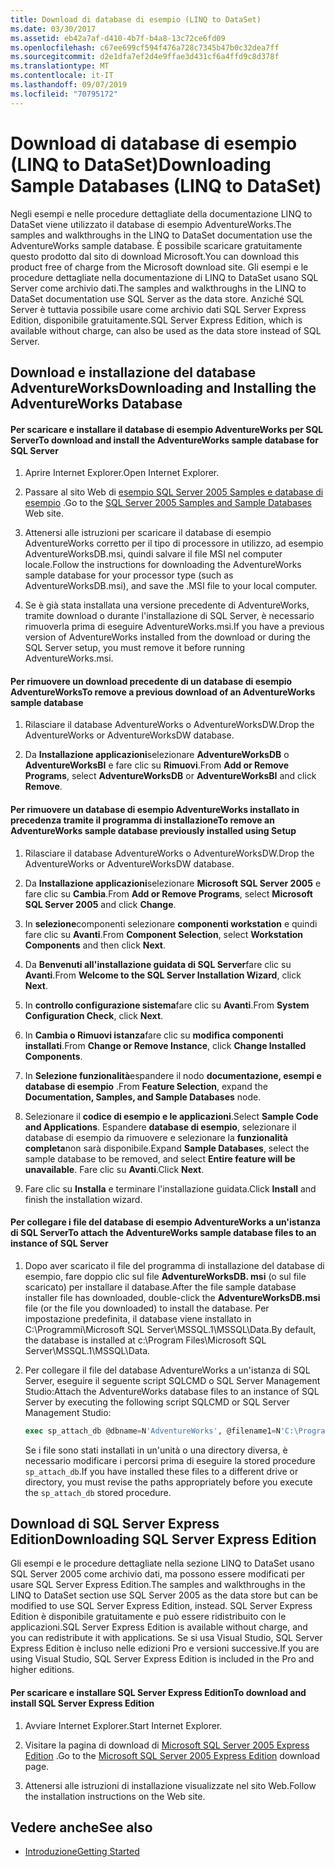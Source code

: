 ```yaml
---
title: Download di database di esempio (LINQ to DataSet)
ms.date: 03/30/2017
ms.assetid: eb42a7af-d410-4b7f-b4a8-13c72ce6fd09
ms.openlocfilehash: c67ee699cf594f476a728c7345b47b0c32dea7ff
ms.sourcegitcommit: d2e1dfa7ef2d4e9ffae3d431cf6a4ffd9c8d378f
ms.translationtype: MT
ms.contentlocale: it-IT
ms.lasthandoff: 09/07/2019
ms.locfileid: "70795172"
---
```

# <a name="downloading-sample-databases-linq-to-dataset"></a><span data-ttu-id="ddd7c-102">Download di database di esempio (LINQ to DataSet)</span><span class="sxs-lookup"><span data-stu-id="ddd7c-102">Downloading Sample Databases (LINQ to DataSet)</span></span>
<span data-ttu-id="ddd7c-103">Negli esempi e nelle procedure dettagliate della documentazione LINQ to DataSet viene utilizzato il database di esempio AdventureWorks.</span><span class="sxs-lookup"><span data-stu-id="ddd7c-103">The samples and walkthroughs in the LINQ to DataSet documentation use the AdventureWorks sample database.</span></span> <span data-ttu-id="ddd7c-104">È possibile scaricare gratuitamente questo prodotto dal sito di download Microsoft.</span><span class="sxs-lookup"><span data-stu-id="ddd7c-104">You can download this product free of charge from the Microsoft download site.</span></span> <span data-ttu-id="ddd7c-105">Gli esempi e le procedure dettagliate nella documentazione di LINQ to DataSet usano SQL Server come archivio dati.</span><span class="sxs-lookup"><span data-stu-id="ddd7c-105">The samples and walkthroughs in the LINQ to DataSet documentation use SQL Server as the data store.</span></span> <span data-ttu-id="ddd7c-106">Anziché SQL Server è tuttavia possibile usare come archivio dati SQL Server Express Edition, disponibile gratuitamente.</span><span class="sxs-lookup"><span data-stu-id="ddd7c-106">SQL Server Express Edition, which is available without charge, can also be used as the data store instead of SQL Server.</span></span>  
  
## <a name="downloading-and-installing-the-adventureworks-database"></a><span data-ttu-id="ddd7c-107">Download e installazione del database AdventureWorks</span><span class="sxs-lookup"><span data-stu-id="ddd7c-107">Downloading and Installing the AdventureWorks Database</span></span>  
  
#### <a name="to-download-and-install-the-adventureworks-sample-database-for-sql-server"></a><span data-ttu-id="ddd7c-108">Per scaricare e installare il database di esempio AdventureWorks per SQL Server</span><span class="sxs-lookup"><span data-stu-id="ddd7c-108">To download and install the AdventureWorks sample database for SQL Server</span></span>  
  
1. <span data-ttu-id="ddd7c-109">Aprire Internet Explorer.</span><span class="sxs-lookup"><span data-stu-id="ddd7c-109">Open Internet Explorer.</span></span>  
  
2. <span data-ttu-id="ddd7c-110">Passare al sito Web di [esempio SQL Server 2005 Samples e database di esempio](https://go.microsoft.com/fwlink/?linkid=31046) .</span><span class="sxs-lookup"><span data-stu-id="ddd7c-110">Go to the [SQL Server 2005 Samples and Sample Databases](https://go.microsoft.com/fwlink/?linkid=31046) Web site.</span></span>  
  
3. <span data-ttu-id="ddd7c-111">Attenersi alle istruzioni per scaricare il database di esempio AdventureWorks corretto per il tipo di processore in utilizzo, ad esempio AdventureWorksDB.msi, quindi salvare il file MSI nel computer locale.</span><span class="sxs-lookup"><span data-stu-id="ddd7c-111">Follow the instructions for downloading the AdventureWorks sample database for your processor type (such as AdventureWorksDB.msi), and save the .MSI file to your local computer.</span></span>  
  
4. <span data-ttu-id="ddd7c-112">Se è già stata installata una versione precedente di AdventureWorks, tramite download o durante l'installazione di SQL Server, è necessario rimuoverla prima di eseguire AdventureWorks.msi.</span><span class="sxs-lookup"><span data-stu-id="ddd7c-112">If you have a previous version of AdventureWorks installed from the download or during the SQL Server setup, you must remove it before running AdventureWorks.msi.</span></span>  
  
#### <a name="to-remove-a-previous-download-of-an-adventureworks-sample-database"></a><span data-ttu-id="ddd7c-113">Per rimuovere un download precedente di un database di esempio AdventureWorks</span><span class="sxs-lookup"><span data-stu-id="ddd7c-113">To remove a previous download of an AdventureWorks sample database</span></span>  
  
1. <span data-ttu-id="ddd7c-114">Rilasciare il database AdventureWorks o AdventureWorksDW.</span><span class="sxs-lookup"><span data-stu-id="ddd7c-114">Drop the AdventureWorks or AdventureWorksDW database.</span></span>  
  
2. <span data-ttu-id="ddd7c-115">Da **Installazione applicazioni**selezionare **AdventureWorksDB** o **AdventureWorksBI** e fare clic su **Rimuovi**.</span><span class="sxs-lookup"><span data-stu-id="ddd7c-115">From **Add or Remove Programs**, select **AdventureWorksDB** or **AdventureWorksBI** and click **Remove**.</span></span>  
  
#### <a name="to-remove-an-adventureworks-sample-database-previously-installed-using-setup"></a><span data-ttu-id="ddd7c-116">Per rimuovere un database di esempio AdventureWorks installato in precedenza tramite il programma di installazione</span><span class="sxs-lookup"><span data-stu-id="ddd7c-116">To remove an AdventureWorks sample database previously installed using Setup</span></span>  
  
1. <span data-ttu-id="ddd7c-117">Rilasciare il database AdventureWorks o AdventureWorksDW.</span><span class="sxs-lookup"><span data-stu-id="ddd7c-117">Drop the AdventureWorks or AdventureWorksDW database.</span></span>  
  
2. <span data-ttu-id="ddd7c-118">Da **Installazione applicazioni**selezionare **Microsoft SQL Server 2005** e fare clic su **Cambia**.</span><span class="sxs-lookup"><span data-stu-id="ddd7c-118">From **Add or Remove Programs**, select **Microsoft SQL Server 2005** and click **Change**.</span></span>  
  
3. <span data-ttu-id="ddd7c-119">In **selezione**componenti selezionare **componenti workstation** e quindi fare clic su **Avanti**.</span><span class="sxs-lookup"><span data-stu-id="ddd7c-119">From **Component Selection**, select **Workstation Components** and then click **Next**.</span></span>  
  
4. <span data-ttu-id="ddd7c-120">Da **Benvenuti all'installazione guidata di SQL Server**fare clic su **Avanti**.</span><span class="sxs-lookup"><span data-stu-id="ddd7c-120">From **Welcome to the SQL Server Installation Wizard**, click **Next**.</span></span>  
  
5. <span data-ttu-id="ddd7c-121">In **controllo configurazione sistema**fare clic su **Avanti**.</span><span class="sxs-lookup"><span data-stu-id="ddd7c-121">From **System Configuration Check**, click **Next**.</span></span>  
  
6. <span data-ttu-id="ddd7c-122">In **Cambia o Rimuovi istanza**fare clic su **modifica componenti installati**.</span><span class="sxs-lookup"><span data-stu-id="ddd7c-122">From **Change or Remove Instance**, click **Change Installed Components**.</span></span>  
  
7. <span data-ttu-id="ddd7c-123">In **Selezione funzionalità**espandere il nodo **documentazione, esempi e database di esempio** .</span><span class="sxs-lookup"><span data-stu-id="ddd7c-123">From **Feature Selection**, expand the **Documentation, Samples, and Sample Databases** node.</span></span>  
  
8. <span data-ttu-id="ddd7c-124">Selezionare il **codice di esempio e le applicazioni**.</span><span class="sxs-lookup"><span data-stu-id="ddd7c-124">Select **Sample Code and Applications**.</span></span> <span data-ttu-id="ddd7c-125">Espandere **database di esempio**, selezionare il database di esempio da rimuovere e selezionare la **funzionalità completa**non sarà disponibile.</span><span class="sxs-lookup"><span data-stu-id="ddd7c-125">Expand **Sample Databases**, select the sample database to be removed, and select **Entire feature will be unavailable**.</span></span> <span data-ttu-id="ddd7c-126">Fare clic su **Avanti**.</span><span class="sxs-lookup"><span data-stu-id="ddd7c-126">Click **Next**.</span></span>  
  
9. <span data-ttu-id="ddd7c-127">Fare clic su **Installa** e terminare l'installazione guidata.</span><span class="sxs-lookup"><span data-stu-id="ddd7c-127">Click **Install** and finish the installation wizard.</span></span>  
  
#### <a name="to-attach-the-adventureworks-sample-database-files-to-an-instance-of-sql-server"></a><span data-ttu-id="ddd7c-128">Per collegare i file del database di esempio AdventureWorks a un'istanza di SQL Server</span><span class="sxs-lookup"><span data-stu-id="ddd7c-128">To attach the AdventureWorks sample database files to an instance of SQL Server</span></span>  
  
1. <span data-ttu-id="ddd7c-129">Dopo aver scaricato il file del programma di installazione del database di esempio, fare doppio clic sul file **AdventureWorksDB. msi** (o sul file scaricato) per installare il database.</span><span class="sxs-lookup"><span data-stu-id="ddd7c-129">After the file sample database installer file has downloaded, double-click the **AdventureWorksDB.msi** file (or the file you downloaded) to install the database.</span></span> <span data-ttu-id="ddd7c-130">Per impostazione predefinita, il database viene installato in C:\Programmi\Microsoft SQL Server\MSSQL.1\MSSQL\Data.</span><span class="sxs-lookup"><span data-stu-id="ddd7c-130">By default, the database is installed at c:\Program Files\Microsoft SQL Server\MSSQL.1\MSSQL\Data.</span></span>  
  
2. <span data-ttu-id="ddd7c-131">Per collegare il file del database AdventureWorks a un'istanza di SQL Server, eseguire il seguente script SQLCMD o SQL Server Management Studio:</span><span class="sxs-lookup"><span data-stu-id="ddd7c-131">Attach the AdventureWorks database files to an instance of SQL Server by executing the following script SQLCMD or SQL Server Management Studio:</span></span>  
  
    ```sql
    exec sp_attach_db @dbname=N'AdventureWorks', @filename1=N'C:\Program Files\Microsoft SQL Server\MSSQL.1\MSSQL\Data\AdventureWorks_Data.mdf', @filename2=N'C:\Program Files\Microsoft SQL Server\MSSQL.1\MSSQL\Data\AdventureWorks_log.ldf'  
    ```  
  
     <span data-ttu-id="ddd7c-132">Se i file sono stati installati in un'unità o una directory diversa, è necessario modificare i percorsi prima di eseguire la stored procedure `sp_attach_db`.</span><span class="sxs-lookup"><span data-stu-id="ddd7c-132">If you have installed these files to a different drive or directory, you must revise the paths appropriately before you execute the `sp_attach_db` stored procedure.</span></span>  
  
## <a name="downloading-sql-server-express-edition"></a><span data-ttu-id="ddd7c-133">Download di SQL Server Express Edition</span><span class="sxs-lookup"><span data-stu-id="ddd7c-133">Downloading SQL Server Express Edition</span></span>  
 <span data-ttu-id="ddd7c-134">Gli esempi e le procedure dettagliate nella sezione LINQ to DataSet usano SQL Server 2005 come archivio dati, ma possono essere modificati per usare SQL Server Express Edition.</span><span class="sxs-lookup"><span data-stu-id="ddd7c-134">The samples and walkthroughs in the LINQ to DataSet section use SQL Server 2005 as the data store but can be modified to use SQL Server Express Edition, instead.</span></span> <span data-ttu-id="ddd7c-135">SQL Server Express Edition è disponibile gratuitamente e può essere ridistribuito con le applicazioni.</span><span class="sxs-lookup"><span data-stu-id="ddd7c-135">SQL Server Express Edition is available without charge, and you can redistribute it with applications.</span></span> <span data-ttu-id="ddd7c-136">Se si usa Visual Studio, SQL Server Express Edition è incluso nelle edizioni Pro e versioni successive.</span><span class="sxs-lookup"><span data-stu-id="ddd7c-136">If you are using Visual Studio, SQL Server Express Edition is included in the Pro and higher editions.</span></span>  
  
#### <a name="to-download-and-install-sql-server-express-edition"></a><span data-ttu-id="ddd7c-137">Per scaricare e installare SQL Server Express Edition</span><span class="sxs-lookup"><span data-stu-id="ddd7c-137">To download and install SQL Server Express Edition</span></span>  
  
1. <span data-ttu-id="ddd7c-138">Avviare Internet Explorer.</span><span class="sxs-lookup"><span data-stu-id="ddd7c-138">Start Internet Explorer.</span></span>  
  
2. <span data-ttu-id="ddd7c-139">Visitare la pagina di download di [Microsoft SQL Server 2005 Express Edition](https://go.microsoft.com/fwlink/?LinkID=31070) .</span><span class="sxs-lookup"><span data-stu-id="ddd7c-139">Go to the  [Microsoft SQL Server 2005 Express Edition](https://go.microsoft.com/fwlink/?LinkID=31070) download page.</span></span>  
  
3. <span data-ttu-id="ddd7c-140">Attenersi alle istruzioni di installazione visualizzate nel sito Web.</span><span class="sxs-lookup"><span data-stu-id="ddd7c-140">Follow the installation instructions on the Web site.</span></span>  
  
## <a name="see-also"></a><span data-ttu-id="ddd7c-141">Vedere anche</span><span class="sxs-lookup"><span data-stu-id="ddd7c-141">See also</span></span>

- [<span data-ttu-id="ddd7c-142">Introduzione</span><span class="sxs-lookup"><span data-stu-id="ddd7c-142">Getting Started</span></span>](getting-started-linq-to-dataset.md)
